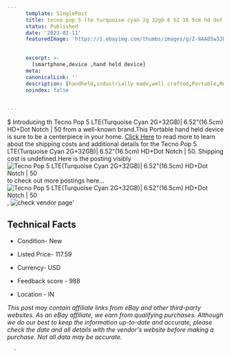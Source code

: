 ```yaml
---
      template: SinglePost
      title: tecno pop 5 lte turquoise cyan 2g 32gb 6 52 16 5cm hd dot notch 50
      status: Published
      date: '2023-02-11'
      featuredImage: 'https://i.ebayimg.com/thumbs/images/g/Z-8AAOSw3JhjFuIh/s-l225.jpg'
       

      excerpt: >-
        [smartphone,device ,hand held device]
      meta:
      canonicalLink: ''
      description: [handheld,industrially made,well crafted,Portable,Mobile,Compact,Convenient,Lightweight,Maneuverable,Man-portable,Miniature,Carriable,Hand-held,Light,Holdable,Transportable,Mobile device,Pocket-sized,On-the-go,Wireless,Cordless,Compact size,Convenient size, smartphone,device ,hand held device]
      noindex: false
      

---
```

$
      Introducing th Tecno Pop 5 LTE(Turquoise Cyan 2G+32GB)| 6.52"(16.5cm) HD+Dot Notch | 50 from a well-known brand.This Portable hand held device is sure to be a centerpiece in your home. [Click Here](https://www.ebay.com/itm/204085851590?hash=item2f8476f5c6%3Ag%3AZ-8AAOSw3JhjFuIh&mkevt=1&mkcid=1&mkrid=711-53200-19255-0&campid=%253CePNCampaignId%253E&customid=%253CreferenceId%253E&toolid=10049) to read more to learn about the shipping costs and additional details for the Tecno Pop 5 LTE(Turquoise Cyan 2G+32GB)| 6.52"(16.5cm) HD+Dot Notch | 50. Shipping cost is undefined.Here is the posting visibly ![Tecno Pop 5 LTE(Turquoise Cyan 2G+32GB)| 6.52"(16.5cm) HD+Dot Notch | 50](https://i.ebayimg.com/thumbs/images/g/Z-8AAOSw3JhjFuIh/s-l225.jpg) to check out more postings here... ![Tecno Pop 5 LTE(Turquoise Cyan 2G+32GB)| 6.52"(16.5cm) HD+Dot Notch | 50](https://i.ebayimg.com/images/g/Z-8AAOSw3JhjFuIh/s-l1200.jpg), ![check vendor page]()'

      

 ## Technical Facts 



     
      

 - Condition- New 


      

 - Listed Price- 117.59 


      

 - Currency- USD 


      

 - Feedback score - 988 


      

 - Location - IN 


      
      

 *_This post may contain affiliate links from eBay and other third-party websites. As an eBay affiliate, we earn from qualifying purchases. Although we do our best to keep the information up-to-date and accurate, please check the date and all details with the vendor's website before making a purchase. Not all data may be accurate._*




      -
